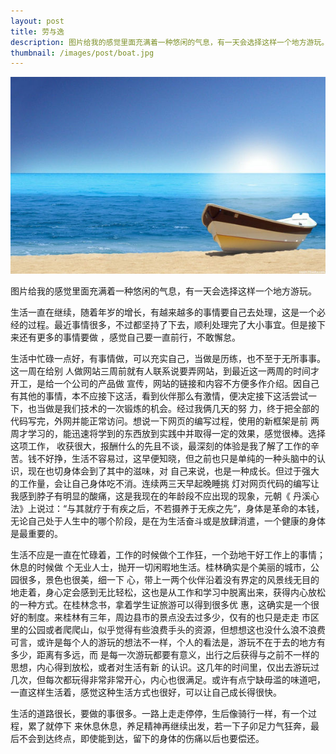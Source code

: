 ```yaml
---
layout: post
title: 劳与逸
description: 图片给我的感觉里面充满着一种悠闲的气息，有一天会选择这样一个地方游玩。
thumbnail: /images/post/boat.jpg
---
```


<img class="mx-auto" title="boat" src="/images/post/boat.jpg" alt="boat" />

图片给我的感觉里面充满着一种悠闲的气息，有一天会选择这样一个地方游玩。

生活一直在继续，随着年岁的增长，有越来越多的事情要自己去处理，这是一个必经的过程。最近事情很多，不过都坚持了下去，顺利处理完了大小事宜。但是接下来还有更多的事情要做 ，感觉自己要一直前行，不敢懈怠。

生活中忙碌一点好，有事情做，可以充实自己，当做是历练，也不至于无所事事。这一周在给别 人做网站三周前就有人联系说要弄网站，到最近这一两周的时间才开工，是给一个公司的产品做 宣传，网站的链接和内容不方便多作介绍。因自己有其他的事情，本不应接下这活，看到伙伴那么有激情，便决定接下这活尝试一下，也当做是我们技术的一次锻炼的机会。经过我俩几天的努 力，终于把全部的代码写完，外网并能正常访问。想说一下网页的编写过程，使用的新框架是前 两周才学习的，能迅速将学到的东西放到实践中并取得一定的效果，感觉很棒。选择这项工作， 收获很大，报酬什么的先且不谈，最深刻的体验是我了解了工作的辛苦。钱不好挣，生活不容易过，这早便知晓，但之前也只是单纯的一种头脑中的认识，现在也切身体会到了其中的滋味，对 自己来说，也是一种成长。但过于强大的工作量，会让自己身体吃不消。连续两三天早起晚睡挑 灯对网页代码的编写让我感到脖子有明显的酸痛，这是我现在的年龄段不应出现的现象，元朝《 丹溪心法》上说过：“与其就疗于有疾之后，不若摄养于无疾之先”，身体是革命的本钱，无论自己处于人生中的哪个阶段，是在为生活奋斗或是放肆消遣，一个健康的身体是最重要的。

生活不应是一直在忙碌着，工作的时候做个工作狂，一个劲地干好工作上的事情；休息的时候做 个无业人士，抛开一切闲暇地生活。桂林确实是个美丽的城市，公园很多，景色也很美，细一下 心，带上一两个伙伴沿着没有界定的风景线无目的地走着，身心定会感到无比轻松，这也是从工作和学习中脱离出来，获得内心放松的一种方式。在桂林念书，拿着学生证旅游可以得到很多优 惠，这确实是一个很好的制度。来桂林有三年，周边县市的景点没去过多少，仅有的也只是走走 市区里的公园或者爬爬山，似乎觉得有些浪费手头的资源，但想想这也没什么浪不浪费可言，或许是每个人的游玩的想法不一样，个人的看法是，游玩不在于去的地方有多少，距离有多远，而 是每一次游玩都要有意义，出行之后获得与之前不一样的思想，内心得到放松，或者对生活有新 的认识。这几年的时间里，仅出去游玩过几次，但每次都玩得非常非常开心，内心也很满足。或许有点宁缺毋滥的味道吧，一直这样生活着，感觉这种生活方式也很好，可以让自己成长得很快。

生活的道路很长，要做的事很多。一路上走走停停，生后像骑行一样，有一个过程，累了就停下 来休息休息，养足精神再继续出发，若一下子卯足力气狂奔，最后不会到达终点，即使能到达，留下的身体的伤痛以后也要偿还。
